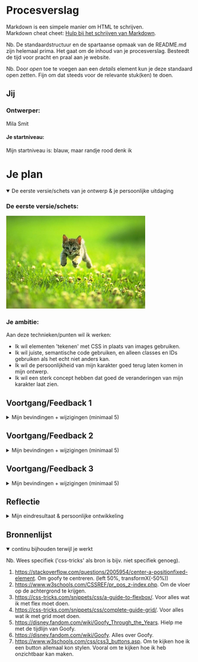 # Procesverslag
Markdown is een simpele manier om HTML te schrijven.  
Markdown cheat cheet: [Hulp bij het schrijven van Markdown](https://github.com/adam-p/markdown-here/wiki/Markdown-Cheatsheet).

Nb. De standaardstructuur en de spartaanse opmaak van de README.md zijn helemaal prima. Het gaat om de inhoud van je procesverslag. Besteedt de tijd voor pracht en praal aan je website.

Nb. Door *open* toe te voegen aan een *details* element kun je deze standaard open zetten. Fijn om dat steeds voor de relevante stuk(ken) te doen.




## Jij

### Ontwerper:
Mila Smit

#### Je startniveau:
Mijn startniveau is: blauw, maar randje rood denk ik




# Je plan

<details open>
  <summary>De eerste versie/schets van je ontwerp & je persoonlijke uitdaging</summary>

  ### De eerste versie/schets:
  <img src="readme-images/dummy-plaatje.jpg" width="375px" alt="eerste versie/schets">


  ### Je ambitie: 
  Aan deze technieken/punten wil ik werken:
  - Ik wil elementen 'tekenen' met CSS in plaats van images gebruiken. 
  - Ik wil juiste, semantische code gebruiken, en alleen classes en IDs gebruiken als het echt niet anders kan.
  - Ik wil de persoonlijkheid van mijn karakter goed terug laten komen in mijn ontwerp.
  - Ik wil een sterk concept hebben dat goed de veranderingen van mijn karakter laat zien.

 
</details>




## Voortgang/Feedback 1

<details>
  <summary>Mijn bevindingen + wijzigingen (minimaal 5)</summary>

  ### Bevinding 1:
  Omschrijving van wat er nog niet orde was (tekst en afbeeding(en)).

  #### oplossing:
  Beschrijving hoe je het hebt hebt opgelost of als het niet gelukt is hoe je het zou oplossen (tekst en afbeeding(en)).



  ### Bevinding 2:
  Omschrijving van wat er nog niet orde was (tekst en afbeeding(en)).

  #### oplossing:
  Beschrijving hoe je het hebt hebt opgelost of als het niet gelukt is hoe je het zou oplossen (tekst en afbeeding(en)).



  ### Bevinding 3:
  ...

</details>




## Voortgang/Feedback 2

<details>
  <summary>Mijn bevindingen + wijzigingen (minimaal 5)</summary>
  
  ### Bevinding 1:
  Ik moet mijn knoppen states geven zodat het duidelijk is dat er interactie plaats vindt.

  #### oplossing:
  Beschrijving hoe je het hebt hebt opgelost of als het niet gelukt is hoe je het zou oplossen (tekst en afbeeding(en)).



  ### Bevinding 2:
  De tekst kan nog in een soort strip lettertype zodat het nog beter past bij Goofy.

  #### oplossing:
  Beschrijving hoe je het hebt hebt opgelost of als het niet gelukt is hoe je het zou oplossen (tekst en afbeeding(en)).



  ### Bevinding 3:
  Er zit nog niet veel structuur in mijn CSS (maar er is wel per onderdeel een logische opbouw).

  ### Oplossing:
  Beschrijving hoe je het hebt hebt opgelost of als het niet gelukt is hoe je het zou oplossen (tekst en afbeeding(en)).



  ### Bevinding 4:
  Ik moet bronnen in mijn CSS neerzetten, en sowieso beter mijn bronnen bijhouden.

  ### Oplossing:
  Beschrijving hoe je het hebt hebt opgelost of als het niet gelukt is hoe je het zou oplossen (tekst en afbeeding(en)).



  ### Bevinding 5:
  De tekstwolk lijkt nog niet echt alsof Goofy het zegt.

  ### Oplossing:
  Jasper heeft me een link gestuurd waarmee ik een vorm van een tekstwolk kan maken. Dat is de volgende link: https://bennettfeely.com/clippy/

  Ik weet nog niet of ik het ga gebruiken.

</details>




## Voortgang/Feedback 3

<details>
  <summary>Mijn bevindingen + wijzigingen (minimaal 5)</summary>
  
  ### Bevinding 1:
  Omschrijving van wat er nog niet orde was (tekst en afbeeding(en)).

  #### oplossing:
  Beschrijving hoe je het hebt hebt opgelost of als het niet gelukt is hoe je het zou oplossen (tekst en afbeeding(en)).



  ### Bevinding 2:
  Omschrijving van wat er nog niet orde was (tekst en afbeeding(en)).

  #### oplossing:
  Beschrijving hoe je het hebt hebt opgelost of als het niet gelukt is hoe je het zou oplossen (tekst en afbeeding(en)).



  ### Bevinding 3:
  ...

</details>




## Reflectie

<details>
  <summary>Mijn eindresultaat & persoonlijke ontwikkeling</summary>

  ### Je uitkomst - karakteristiek screenshot(s):
  <img src="readme-images/dummy-plaatje.jpg" width="375px" alt="final ontwerp">


  ### Dit ging goed/Heb ik geleerd: 
  Korte omschrijving met plaatje(s)

  <img src="readme-images/dummy-plaatje.jpg" width="375px" alt="top">


  ### Dit was lastig/Is niet gelukt:
  Korte omschrijving met plaatje(s)

  <img src="readme-images/dummy-plaatje.jpg" width="375px" alt="bummer">
</details>




## Bronnenlijst

<details open>
<summary>continu bijhouden terwijl je werkt</summary>

Nb. Wees specifiek ('css-tricks' als bron is bijv. niet specifiek genoeg).

1. https://stackoverflow.com/questions/2005954/center-a-positionfixed-element. Om goofy te centreren. (left 50%, transformX(-50%))
2. https://www.w3schools.com/CSSREF/pr_pos_z-index.php. Om de vloer op de achtergrond te krijgen.
3. https://css-tricks.com/snippets/css/a-guide-to-flexbox/. Voor alles wat ik met flex moet doen.
4. https://css-tricks.com/snippets/css/complete-guide-grid/. Voor alles wat ik met grid moet doen.
5. https://disney.fandom.com/wiki/Goofy_Through_the_Years. Hielp me met de tijdlijn van Goofy.
6. https://disney.fandom.com/wiki/Goofy. Alles over Goofy.
7. https://www.w3schools.com/css/css3_buttons.asp. Om te kijken hoe ik een button allemaal kon stylen. Vooral om te kijken hoe ik heb onzichtbaar kan maken.

</details>